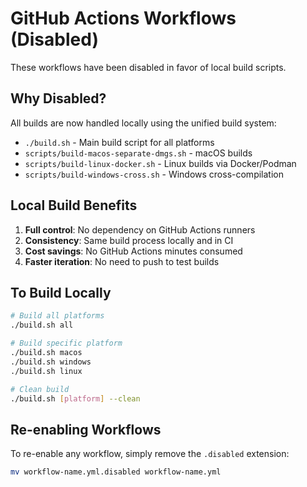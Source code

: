 # GitHub Actions Workflows (Disabled)

These workflows have been disabled in favor of local build scripts.

## Why Disabled?

All builds are now handled locally using the unified build system:
- `./build.sh` - Main build script for all platforms
- `scripts/build-macos-separate-dmgs.sh` - macOS builds
- `scripts/build-linux-docker.sh` - Linux builds via Docker/Podman
- `scripts/build-windows-cross.sh` - Windows cross-compilation

## Local Build Benefits

1. **Full control**: No dependency on GitHub Actions runners
2. **Consistency**: Same build process locally and in CI
3. **Cost savings**: No GitHub Actions minutes consumed
4. **Faster iteration**: No need to push to test builds

## To Build Locally

```bash
# Build all platforms
./build.sh all

# Build specific platform
./build.sh macos
./build.sh windows
./build.sh linux

# Clean build
./build.sh [platform] --clean
```

## Re-enabling Workflows

To re-enable any workflow, simply remove the `.disabled` extension:
```bash
mv workflow-name.yml.disabled workflow-name.yml
```